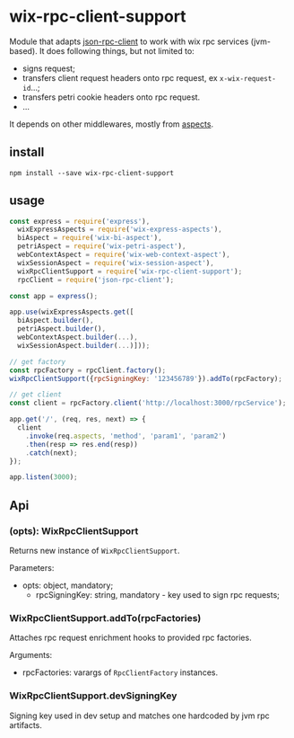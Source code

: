 # wix-rpc-client-support

Module that adapts [json-rpc-client](../json-rpc-client) to work with wix rpc services (jvm-based). It does following things, but not limited to:
 - signs request;
 - transfers client request headers onto rpc request, ex `x-wix-request-id`...;
 - transfers petri cookie headers onto rpc request.
 - ...
 
It depends on other middlewares, mostly from [aspects](../../aspects/).

## install

```
npm install --save wix-rpc-client-support
```

## usage

```js
const express = require('express'),
  wixExpressAspects = require('wix-express-aspects'),
  biAspect = require('wix-bi-aspect'),
  petriAspect = require('wix-petri-aspect'),
  webContextAspect = require('wix-web-context-aspect'),
  wixSessionAspect = require('wix-session-aspect'),
  wixRpcClientSupport = require('wix-rpc-client-support');
  rpcClient = require('json-rpc-client');

const app = express();

app.use(wixExpressAspects.get([
  biAspect.builder(),
  petriAspect.builder(),
  webContextAspect.builder(...),
  wixSessionAspect.builder(...)]));

// get factory
const rpcFactory = rpcClient.factory();
wixRpcClientSupport({rpcSigningKey: '123456789'}).addTo(rpcFactory);

// get client
const client = rpcFactory.client('http://localhost:3000/rpcService');

app.get('/', (req, res, next) => {
  client
    .invoke(req.aspects, 'method', 'param1', 'param2')
    .then(resp => res.end(resp))
    .catch(next);
});

app.listen(3000);
```

## Api
### (opts): WixRpcClientSupport
Returns new instance of `WixRpcClientSupport`.

Parameters:
 - opts: object, mandatory;
   - rpcSigningKey: string, mandatory - key used to sign rpc requests;

### WixRpcClientSupport.addTo(rpcFactories)
Attaches rpc request enrichment hooks to provided rpc factories.

Arguments:
 - rpcFactories: varargs of `RpcClientFactory` instances.

### WixRpcClientSupport.devSigningKey
Signing key used in dev setup and matches one hardcoded by jvm rpc artifacts.
